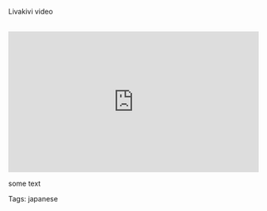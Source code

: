 Livakivi video

<div style="position: relative; padding-bottom: 56.25%; height: 0; overflow: hidden; margin-top: 2rem;">
    <iframe 
        style="position: absolute; top: 0; left: 0; width: 100%; height: 100%;" 
        src="https://www.youtube.com/embed/bpfCWogjnwc" 
        title="YouTube video player" 
        frameborder="0" 
        allow="accelerometer; autoplay; clipboard-write; encrypted-media; gyroscope; picture-in-picture; web-share" 
        allowfullscreen>
    </iframe>
</div>


some text

Tags: japanese
